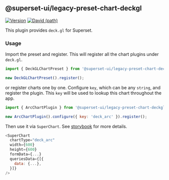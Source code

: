 <!--
Licensed to the Apache Software Foundation (ASF) under one
or more contributor license agreements.  See the NOTICE file
distributed with this work for additional information
regarding copyright ownership.  The ASF licenses this file
to you under the Apache License, Version 2.0 (the
"License"); you may not use this file except in compliance
with the License.  You may obtain a copy of the License at

  http://www.apache.org/licenses/LICENSE-2.0

Unless required by applicable law or agreed to in writing,
software distributed under the License is distributed on an
"AS IS" BASIS, WITHOUT WARRANTIES OR CONDITIONS OF ANY
KIND, either express or implied.  See the License for the
specific language governing permissions and limitations
under the License.
-->

## @superset-ui/legacy-preset-chart-deckgl

[![Version](https://img.shields.io/npm/v/@superset-ui/legacy-preset-chart-deckgl.svg?style=flat-square)](https://img.shields.io/npm/v/@superset-ui/legacy-preset-chart-deckgl.svg?style=flat-square)
[![David (path)](https://img.shields.io/david/apache-superset/superset-ui-plugins.svg?path=packages%2Fsuperset-ui-legacy-preset-chart-deckgl&style=flat-square)](https://david-dm.org/apache-superset/superset-ui-plugins?path=packages/superset-ui-legacy-preset-chart-deckgl)

This plugin provides `deck.gl` for Superset.

### Usage

Import the preset and register. This will register all the chart plugins under `deck.gl`.

```js
import { DeckGLChartPreset } from '@superset-ui/legacy-preset-chart-deckgl';

new DeckGLChartPreset().register();
```

or register charts one by one. Configure `key`, which can be any `string`, and register the plugin. This `key` will be used to lookup this chart throughout the app.

```js
import { ArcChartPlugin } from '@superset-ui/legacy-preset-chart-deckgl';

new ArcChartPlugin().configure({ key: 'deck_arc' }).register();
```

Then use it via `SuperChart`. See [storybook](https://apache-superset.github.io/superset-ui-plugins-deckgl) for more details.

```js
<SuperChart
  chartType="deck_arc"
  width={600}
  height={600}
  formData={...}
  queriesData={[{
    data: {...},
  }]}
/>
```
